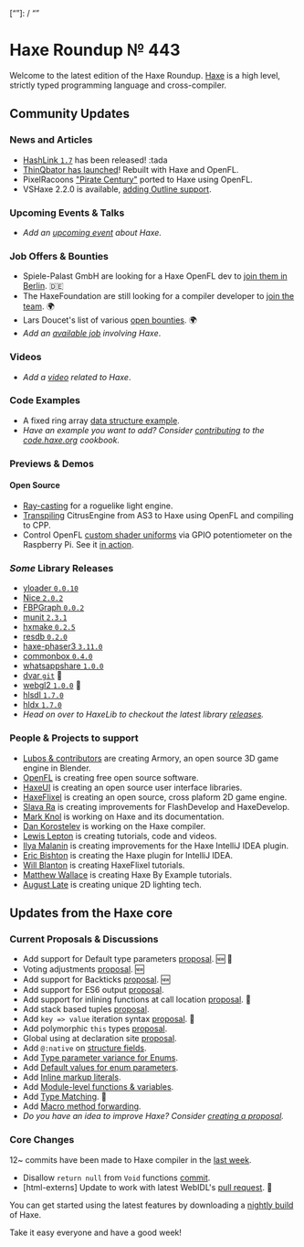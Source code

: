 [_template]: ../templates/roundup.html
[date]: / "2018-08-09 09:19:00"
[modified]: / "2018-08-09 09:29:00"
[published]: / "2018-08-09 12:00:00"
[description]: / "The latest news covering the Haxe community, featuring upcoming talks, the latest HaxeLib releases, game previews and lots more!"
[“”]: / “”

# Haxe Roundup № 443

Welcome to the latest edition of the Haxe Roundup. [Haxe](http://haxe.org/?ref=haxe.io) is a high level, strictly typed programming language and cross-compiler.

## Community Updates

### News and Articles

- [HashLink `1.7`](https://github.com/HaxeFoundation/hashlink/releases/tag/1.7) has been released! :tada
- [ThinQbator has launched](https://twitter.com/ThinQbatorApp/status/1026187296175939584)! Rebuilt with Haxe and OpenFL.
- PixelRacoons ["Pirate Century"](https://twitter.com/andreas_drewke/status/1026504350997393408) ported to Haxe using OpenFL.
- VSHaxe 2.2.0 is available, [adding Outline support](https://twitter.com/Gama11_/status/1020070992163590145).

### Upcoming Events & Talks

- _Add an [upcoming event](https://github.com/skial/haxe.io/labels/events) about Haxe._

### Job Offers & Bounties

- Spiele-Palast GmbH are looking for a Haxe OpenFL dev to [join them in Berlin](https://community.haxe.org/t/game-developer-in-berlin-germany-haxe-openfl/875). :de:
- The HaxeFoundation are still looking for a compiler developer to [join the team](https://haxe.org/blog/hf-is-recruiting/). :earth_africa:
- Lars Doucet's list of various [open bounties](https://github.com/larsiusprime/larsBounties/issues). :earth_africa:
- _Add an [available job](https://github.com/skial/haxe.io/labels/jobs) involving Haxe_.

### Videos

- _Add a [video](https://github.com/skial/haxe.io/labels/jobs) related to Haxe_.

### Code Examples

- A fixed ring array [data structure example](https://code.haxe.org/category/data-structures/ring-array.html).
- _Have an example you want to add? Consider [contributing](https://github.com/HaxeFoundation/code-cookbook#contributing-articles) to the [code.haxe.org](https://code.haxe.org/) cookbook._

### Previews & Demos

#### Open Source

- [Ray-casting](https://twitter.com/larsiusprime/status/1026679378820980736) for a roguelike light engine.
- [Transpiling](https://twitter.com/jaimedominguez/status/1026055378373627904) CitrusEngine from AS3 to Haxe using OpenFL and compiling to CPP.
- Control OpenFL [custom shader uniforms](https://twitter.com/gepatto/status/1026869614058328064) via GPIO potentiometer on the Raspberry Pi. See it [in action](https://twitter.com/gepatto/status/1027241379381030913).

### _Some_ Library Releases

- [yloader `0.0.10`](https://lib.haxe.org/p/yloader)
- [Nice `2.0.2`](https://lib.haxe.org/p/Nice)
- [FBPGraph `0.0.2`](https://lib.haxe.org/p/FBPGraph)
- [munit `2.3.1`](https://lib.haxe.org/p/munit)
- [hxmake `0.2.5`](https://lib.haxe.org/p/hxmake)
- [resdb `0.2.0`](https://lib.haxe.org/p/resdb)
- [haxe-phaser3 `3.11.0`](https://lib.haxe.org/p/haxe-phaser3)
- [commonbox `0.4.0`](https://lib.haxe.org/p/commonbox)
- [whatsappshare `1.0.0`](https://lib.haxe.org/p/whatsappshare)
- [dvar `git`](https://github.com/dyarosla/dvar) :star2:
- [webgl2 `1.0.0`](https://lib.haxe.org/p/webgl2) :star2:
- [hlsdl `1.7.0`](https://lib.haxe.org/p/hlsdl)
- [hldx `1.7.0`](https://lib.haxe.org/p/hldx)
- _Head on over to HaxeLib to checkout the latest library [releases](http://lib.haxe.org/recent)._

### People & Projects to support

- [Lubos & contributors](https://armory3d.org/fund) are creating Armory, an open source 3D game engine in Blender.
- [OpenFL](https://www.patreon.com/openfl) is creating free open source software.
- [HaxeUI](https://www.patreon.com/haxeui) is creating an open source user interface libraries.
- [HaxeFlixel](https://www.patreon.com/haxeflixel) is creating an open source, cross plaform 2D game engine.
- [Slava Ra](https://www.patreon.com/slavara) is creating improvements for FlashDevelop and HaxeDevelop.
- [Mark Knol](https://www.patreon.com/markknol) is working on Haxe and its documentation.
- [Dan Korostelev](https://www.patreon.com/nadako) is working on the Haxe compiler.
- [Lewis Lepton](https://www.patreon.com/lewislepton) is creating tutorials, code and videos.
- [Ilya Malanin](https://www.patreon.com/mayakwd) is creating improvements for the Haxe IntelliJ IDEA plugin.
- [Eric Bishton](https://www.patreon.com/EricBishton) is creating the Haxe plugin for IntelliJ IDEA.
- [Will Blanton](https://www.patreon.com/x01010111) is creating HaxeFlixel tutorials.
- [Matthew Wallace](https://www.patreon.com/haxeexamples) is creating Haxe By Example tutorials.
- [August Late](http://www.patreon.com/augustlate) is creating unique 2D lighting tech.

## Updates from the Haxe core

### Current Proposals & Discussions

- Add support for Default type parameters [proposal](https://github.com/HaxeFoundation/haxe-evolution/pull/50). :new: :star2:
- Voting adjustments [proposal](https://github.com/HaxeFoundation/haxe-evolution/pull/48). :new:
- Add support for Backticks [proposal](https://github.com/HaxeFoundation/haxe-evolution/pull/49). :new:
- Add support for ES6 output [proposal](https://github.com/HaxeFoundation/haxe-evolution/pull/47).
- Add support for inlining functions at call location [proposal](https://github.com/HaxeFoundation/haxe-evolution/pull/45). :star2:
- Add stack based tuples [proposal](https://github.com/HaxeFoundation/haxe-evolution/pull/38).
- Add `key => value` iteration syntax [proposal](https://github.com/HaxeFoundation/haxe-evolution/pull/37). :star2:
- Add polymorphic `this` types [proposal](https://github.com/HaxeFoundation/haxe-evolution/pull/36).
- Global using at declaration site [proposal](https://github.com/HaxeFoundation/haxe-evolution/issues/35).
- Add `@:native` on [structure fields](https://github.com/HaxeFoundation/haxe-evolution/pull/32).
- Add [Type parameter variance for Enums](https://github.com/HaxeFoundation/haxe-evolution/pull/28).
- Add [Default values for enum parameters](https://github.com/HaxeFoundation/haxe-evolution/issues/27).
- Add [Inline markup literals](https://github.com/HaxeFoundation/haxe-evolution/pull/26).
- Add [Module-level functions & variables](https://github.com/HaxeFoundation/haxe-evolution/pull/24).
- Add [Type Matching](https://github.com/HaxeFoundation/haxe-evolution/pull/20). :star2:
- Add [Macro method forwarding](https://github.com/HaxeFoundation/haxe-evolution/pull/18).
- _Do you have an idea to improve Haxe? Consider [creating a proposal]._

### Core Changes

12~ commits have been made to Haxe compiler in the [last week].

- Disallow `return null` from `Void` functions [commit](https://github.com/HaxeFoundation/haxe/commit/0705b144e3a7745e44b4ed1f75cfa044d6b8708e).
- [html-externs] Update to work with latest WebIDL's [pull request](https://github.com/HaxeFoundation/html-externs/pull/8). :star2:

You can get started using the latest features by downloading a [nightly build] of Haxe.

Take it easy everyone and have a good week!

[nightly build]: http://build.haxe.org
[creating a proposal]: https://github.com/HaxeFoundation/haxe-evolution
[last week]: https://github.com/issues?utf8=%E2%9C%93&q=closed%3A2018-08-02..2018-08-09+org%3Ahaxefoundation+is%3Aclosed+
